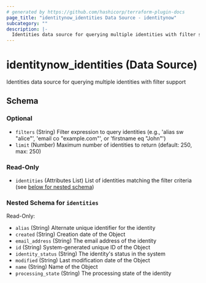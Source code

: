 ```yaml
---
# generated by https://github.com/hashicorp/terraform-plugin-docs
page_title: "identitynow_identities Data Source - identitynow"
subcategory: ""
description: |-
  Identities data source for querying multiple identities with filter support
---
```


# identitynow_identities (Data Source)

Identities data source for querying multiple identities with filter support



<!-- schema generated by tfplugindocs -->
## Schema

### Optional

- `filters` (String) Filter expression to query identities (e.g., 'alias sw "alice"', 'email co "example.com"', or 'firstname eq "John"')
- `limit` (Number) Maximum number of identities to return (default: 250, max: 250)

### Read-Only

- `identities` (Attributes List) List of identities matching the filter criteria (see [below for nested schema](#nestedatt--identities))

<a id="nestedatt--identities"></a>
### Nested Schema for `identities`

Read-Only:

- `alias` (String) Alternate unique identifier for the identity
- `created` (String) Creation date of the Object
- `email_address` (String) The email address of the identity
- `id` (String) System-generated unique ID of the Object
- `identity_status` (String) The identity's status in the system
- `modified` (String) Last modification date of the Object
- `name` (String) Name of the Object
- `processing_state` (String) The processing state of the identity
